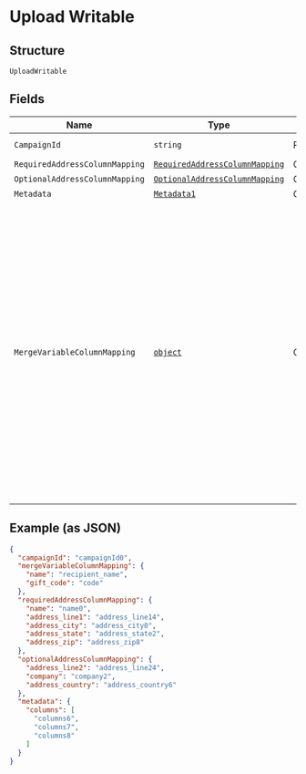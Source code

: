 
# Upload Writable

## Structure

`UploadWritable`

## Fields

| Name | Type | Tags | Description |
|  --- | --- | --- | --- |
| `CampaignId` | `string` | Required | **Constraints**: *Pattern*: `^cmp_[a-zA-Z0-9]+$` |
| `RequiredAddressColumnMapping` | [`RequiredAddressColumnMapping`](../../doc/models/required-address-column-mapping.md) | Optional | - |
| `OptionalAddressColumnMapping` | [`OptionalAddressColumnMapping`](../../doc/models/optional-address-column-mapping.md) | Optional | - |
| `Metadata` | [`Metadata1`](../../doc/models/metadata-1.md) | Optional | - |
| `MergeVariableColumnMapping` | [`object`](../../doc/models/m-object-enum.md) | Optional | The mapping of column headers in your file to the merge variables present in your creative. See our <a href="https://help.lob.com/print-and-mail/building-a-mail-strategy/campaign-or-triggered-sends/campaign-audience-guide#step-3-map-merge-variable-data-if-applicable-7" target="_blank">Campaign Audience Guide</a> for additional details. <br />If a merge variable has the same "name" as a "key" in the `requiredAddressColumnMapping` or `optionalAddressColumnMapping` objects, then they **CANNOT** have a different value in this object. If a different value is provided, then when the campaign is processing it will get overwritten with the mapped value present in the `requiredAddressColumnMapping` or `optionalAddressColumnMapping` objects. If using customized QR code redirect from the Audience file, then a `qr_code_redirect_url` must be mapped to the column header as used in the CSV. |

## Example (as JSON)

```json
{
  "campaignId": "campaignId0",
  "mergeVariableColumnMapping": {
    "name": "recipient_name",
    "gift_code": "code"
  },
  "requiredAddressColumnMapping": {
    "name": "name0",
    "address_line1": "address_line14",
    "address_city": "address_city0",
    "address_state": "address_state2",
    "address_zip": "address_zip8"
  },
  "optionalAddressColumnMapping": {
    "address_line2": "address_line24",
    "company": "company2",
    "address_country": "address_country6"
  },
  "metadata": {
    "columns": [
      "columns6",
      "columns7",
      "columns8"
    ]
  }
}
```

